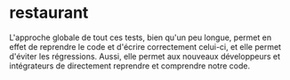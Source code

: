 # restaurant

L'approche globale de tout ces tests, bien qu'un peu longue, 
permet en effet de reprendre le code et d'écrire correctement celui-ci, et elle permet d'éviter les régressions. 
Aussi, elle permet aux nouveaux développeurs et intégrateurs de directement reprendre et comprendre notre code.
